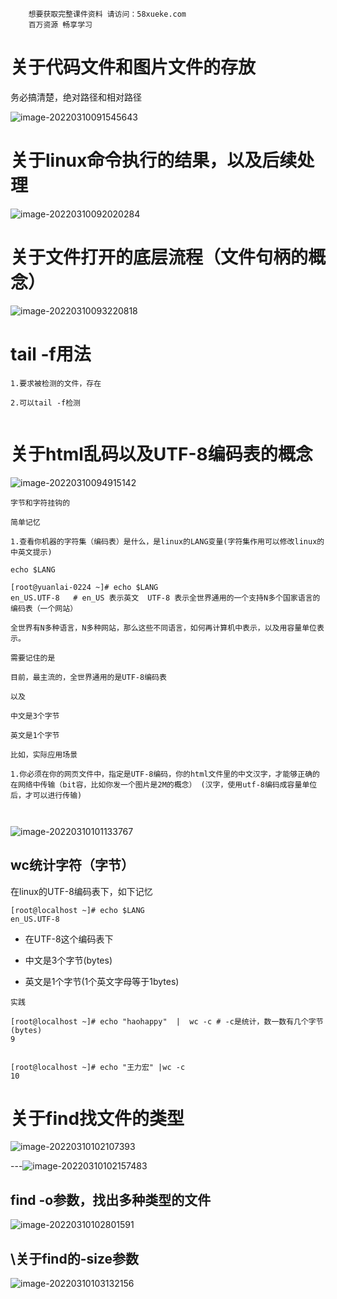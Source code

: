 ```### 此资源由 58学课资源站 收集整理 ###
	想要获取完整课件资料 请访问：58xueke.com
	百万资源 畅享学习

```


# 关于代码文件和图片文件的存放

务必搞清楚，绝对路径和相对路径

![image-20220310091545643](pic/image-20220310091545643.png)

# 关于linux命令执行的结果，以及后续处理

![image-20220310092020284](pic/image-20220310092020284.png)





# 关于文件打开的底层流程（文件句柄的概念）

![image-20220310093220818](pic/image-20220310093220818.png)



# tail -f用法

```
1.要求被检测的文件，存在

2.可以tail -f检测


```



# 关于html乱码以及UTF-8编码表的概念

![image-20220310094915142](pic/image-20220310094915142.png)

```
字节和字符挂钩的

简单记忆

1.查看你机器的字符集（编码表）是什么，是linux的LANG变量(字符集作用可以修改linux的中英文提示)

echo $LANG

[root@yuanlai-0224 ~]# echo $LANG
en_US.UTF-8   # en_US 表示英文  UTF-8 表示全世界通用的一个支持N多个国家语言的编码表（一个网站）

全世界有N多种语言，N多种网站，那么这些不同语言，如何再计算机中表示，以及用容量单位表示。

需要记住的是

目前，最主流的，全世界通用的是UTF-8编码表

以及

中文是3个字节

英文是1个字节

比如，实际应用场景

1.你必须在你的网页文件中，指定是UTF-8编码，你的html文件里的中文汉字，才能够正确的在网络中传输（bit容，比如你发一个图片是2M的概念） (汉字，使用utf-8编码成容量单位后，才可以进行传输)



```

![image-20220310101133767](pic/image-20220310101133767.png)



## wc统计字符（字节）

在linux的UTF-8编码表下，如下记忆

```
[root@localhost ~]# echo $LANG
en_US.UTF-8

```

- 在UTF-8这个编码表下
- 中文是3个字节(bytes)

- 英文是1个字节(1个英文字母等于1bytes)

```
实践

[root@localhost ~]# echo "haohappy"  |  wc -c # -c是统计，数一数有几个字节(bytes)
9


[root@localhost ~]# echo "王力宏" |wc -c
10

```



# 关于find找文件的类型

![image-20220310102107393](pic/image-20220310102107393.png)

---![image-20220310102157483](pic/image-20220310102157483.png)

## find -o参数，找出多种类型的文件



![image-20220310102801591](pic/image-20220310102801591.png)



## \关于find的-size参数

![image-20220310103132156](pic/image-20220310103132156.png)















